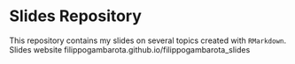 # Slides Repository

This repository contains my slides on several topics created with `RMarkdown`. Slides website filippogambarota.github.io/filippogambarota_slides
